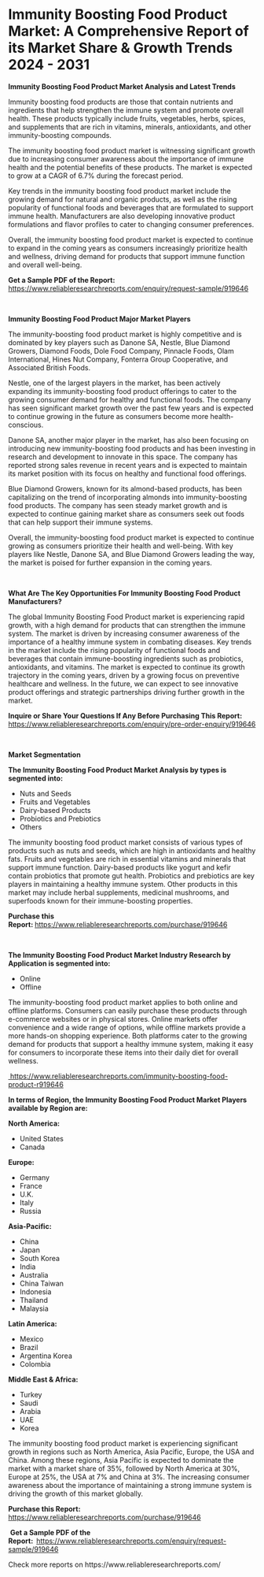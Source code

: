 <p><h1>Immunity Boosting Food Product Market: A Comprehensive Report of its Market Share & Growth Trends 2024 - 2031</h1></p><p><strong>Immunity Boosting Food Product Market Analysis and Latest Trends</strong></p>
<p><p>Immunity boosting food products are those that contain nutrients and ingredients that help strengthen the immune system and promote overall health. These products typically include fruits, vegetables, herbs, spices, and supplements that are rich in vitamins, minerals, antioxidants, and other immunity-boosting compounds.</p><p>The immunity boosting food product market is witnessing significant growth due to increasing consumer awareness about the importance of immune health and the potential benefits of these products. The market is expected to grow at a CAGR of 6.7% during the forecast period.</p><p>Key trends in the immunity boosting food product market include the growing demand for natural and organic products, as well as the rising popularity of functional foods and beverages that are formulated to support immune health. Manufacturers are also developing innovative product formulations and flavor profiles to cater to changing consumer preferences.</p><p>Overall, the immunity boosting food product market is expected to continue to expand in the coming years as consumers increasingly prioritize health and wellness, driving demand for products that support immune function and overall well-being.</p></p>
<p><strong>Get a Sample PDF of the Report:&nbsp;</strong> <a href="https://www.reliableresearchreports.com/enquiry/request-sample/919646">https://www.reliableresearchreports.com/enquiry/request-sample/919646</a></p>
<p>&nbsp;</p>
<p><strong>Immunity Boosting Food Product Major Market Players</strong></p>
<p><p>The immunity-boosting food product market is highly competitive and is dominated by key players such as Danone SA, Nestle, Blue Diamond Growers, Diamond Foods, Dole Food Company, Pinnacle Foods, Olam International, Hines Nut Company, Fonterra Group Cooperative, and Associated British Foods.</p><p>Nestle, one of the largest players in the market, has been actively expanding its immunity-boosting food product offerings to cater to the growing consumer demand for healthy and functional foods. The company has seen significant market growth over the past few years and is expected to continue growing in the future as consumers become more health-conscious.</p><p>Danone SA, another major player in the market, has also been focusing on introducing new immunity-boosting food products and has been investing in research and development to innovate in this space. The company has reported strong sales revenue in recent years and is expected to maintain its market position with its focus on healthy and functional food offerings.</p><p>Blue Diamond Growers, known for its almond-based products, has been capitalizing on the trend of incorporating almonds into immunity-boosting food products. The company has seen steady market growth and is expected to continue gaining market share as consumers seek out foods that can help support their immune systems.</p><p>Overall, the immunity-boosting food product market is expected to continue growing as consumers prioritize their health and well-being. With key players like Nestle, Danone SA, and Blue Diamond Growers leading the way, the market is poised for further expansion in the coming years.</p></p>
<p>&nbsp;</p>
<p><strong>What Are The Key Opportunities For Immunity Boosting Food Product Manufacturers?</strong></p>
<p><p>The global Immunity Boosting Food Product market is experiencing rapid growth, with a high demand for products that can strengthen the immune system. The market is driven by increasing consumer awareness of the importance of a healthy immune system in combating diseases. Key trends in the market include the rising popularity of functional foods and beverages that contain immune-boosting ingredients such as probiotics, antioxidants, and vitamins. The market is expected to continue its growth trajectory in the coming years, driven by a growing focus on preventive healthcare and wellness. In the future, we can expect to see innovative product offerings and strategic partnerships driving further growth in the market.</p></p>
<p><strong>Inquire or Share Your Questions If Any Before Purchasing This Report:</strong> <a href="https://www.reliableresearchreports.com/enquiry/pre-order-enquiry/919646">https://www.reliableresearchreports.com/enquiry/pre-order-enquiry/919646</a></p>
<p>&nbsp;</p>
<p><strong>Market Segmentation</strong></p>
<p><strong>The Immunity Boosting Food Product Market Analysis by types is segmented into:</strong></p>
<p><ul><li>Nuts and Seeds</li><li>Fruits and Vegetables</li><li>Dairy-based Products</li><li>Probiotics and Prebiotics</li><li>Others</li></ul></p>
<p><p>The immunity boosting food product market consists of various types of products such as nuts and seeds, which are high in antioxidants and healthy fats. Fruits and vegetables are rich in essential vitamins and minerals that support immune function. Dairy-based products like yogurt and kefir contain probiotics that promote gut health. Probiotics and prebiotics are key players in maintaining a healthy immune system. Other products in this market may include herbal supplements, medicinal mushrooms, and superfoods known for their immune-boosting properties.</p></p>
<p><strong>Purchase this Report:&nbsp;</strong><a href="https://www.reliableresearchreports.com/purchase/919646">https://www.reliableresearchreports.com/purchase/919646</a></p>
<p>&nbsp;</p>
<p><strong>The Immunity Boosting Food Product Market Industry Research by Application is segmented into:</strong></p>
<p><ul><li>Online</li><li>Offline</li></ul></p>
<p><p>The immunity-boosting food product market applies to both online and offline platforms. Consumers can easily purchase these products through e-commerce websites or in physical stores. Online markets offer convenience and a wide range of options, while offline markets provide a more hands-on shopping experience. Both platforms cater to the growing demand for products that support a healthy immune system, making it easy for consumers to incorporate these items into their daily diet for overall wellness.</p></p>
<p><a href="https://www.reliableresearchreports.com/immunity-boosting-food-product-r919646">&nbsp;https://www.reliableresearchreports.com/immunity-boosting-food-product-r919646</a></p>
<p><strong>In terms of Region, the Immunity Boosting Food Product Market Players available by Region are:</strong></p>
<p>
    <p> <strong> North America: </strong>
        <ul>
            <li>United States</li>
            <li>Canada</li>
        </ul>
        </p> 
    <p> <strong> Europe: </strong>
        <ul>
            <li>Germany</li>
            <li>France</li>
            <li>U.K.</li>
            <li>Italy</li>
            <li>Russia</li>
        </ul>
        </p> 
    <p> <strong> Asia-Pacific: </strong>
        <ul>
            <li>China</li>
            <li>Japan</li>
            <li>South Korea</li>
            <li>India</li>
            <li>Australia</li>
            <li>China Taiwan</li>
            <li>Indonesia</li>
            <li>Thailand</li>
            <li>Malaysia</li>
        </ul>
        </p> 
    <p> <strong> Latin America: </strong>
        <ul>
            <li>Mexico</li>
            <li>Brazil</li>
            <li>Argentina Korea</li>
            <li>Colombia</li>
        </ul>
        </p> 
    <p> <strong> Middle East & Africa: </strong>
        <ul>
            <li>Turkey</li>
            <li>Saudi</li>
            <li>Arabia</li>
            <li>UAE</li>
            <li>Korea</li>
        </ul>
    </p>
    </p>
<p><p>The immunity boosting food product market is experiencing significant growth in regions such as North America, Asia Pacific, Europe, the USA and China. Among these regions, Asia Pacific is expected to dominate the market with a market share of 35%, followed by North America at 30%, Europe at 25%, the USA at 7% and China at 3%. The increasing consumer awareness about the importance of maintaining a strong immune system is driving the growth of this market globally.</p></p>
<p><strong>Purchase this Report: </strong><a href="https://www.reliableresearchreports.com/purchase/919646">https://www.reliableresearchreports.com/purchase/919646</a></p>
<p>&nbsp;<strong>Get a Sample PDF of the Report:&nbsp;&nbsp;</strong><a href="https://www.reliableresearchreports.com/enquiry/request-sample/919646">https://www.reliableresearchreports.com/enquiry/request-sample/919646</a></p>
<p><strong></strong></p>
<p>Check more reports on https://www.reliableresearchreports.com/</p>